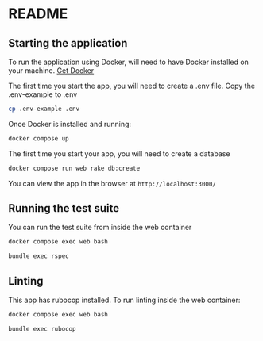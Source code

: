 # README

## Starting the application

To run the application using Docker, will need to have Docker installed on your machine. 
[Get Docker](https://docs.docker.com/get-docker/)

The first time you start the app, you will need to create a .env file. Copy the .env-example to .env

```bash
cp .env-example .env
```

Once Docker is installed and running:

```bash
docker compose up
```

The first time you start your app, you will need to create a database

```bash
docker compose run web rake db:create
```

You can view the app in the browser at `http://localhost:3000/`

## Running the test suite

You can run the test suite from inside the web container

```bash
docker compose exec web bash
```

```bash
bundle exec rspec
```

## Linting
This app has rubocop installed. To run linting inside the web container:

```bash
docker compose exec web bash
```

```bash
bundle exec rubocop
```